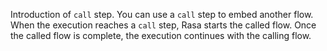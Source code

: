Introduction of `call` step.
You can use a `call` step to embed another flow.
When the execution reaches a `call` step, Rasa starts the called flow.
Once the called flow is complete, the execution continues with the calling flow.
